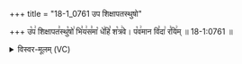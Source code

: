 +++
title = "18-1_0761 उप शिक्षापतस्थुषो"

+++
उ꣡प꣢ शिक्षापत꣣स्थु꣡षो꣢ भि꣣य꣢स꣣मा꣡ धे꣢हि꣣ श꣡त्र꣢वे। प꣡व꣢मान वि꣣दा꣢ र꣣यि꣢म् ॥ 18-1:0761 ॥

<details><summary>विस्वर-मूलम् (VC)</summary>

उप शिक्षापतस्थुषो भियसमा धेहि शत्रवे । पवमान विदा रयिम् ॥७६१॥
</details>